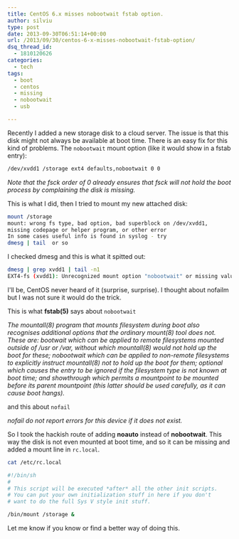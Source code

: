 ```yaml
---
title: CentOS 6.x misses nobootwait fstab option.
author: silviu
type: post
date: 2013-09-30T06:51:14+00:00
url: /2013/09/30/centos-6-x-misses-nobootwait-fstab-option/
dsq_thread_id:
  - 1810120626
categories:
  - tech
tags:
  - boot
  - centos
  - missing
  - nobootwait
  - usb

---
```

Recently I added a new storage disk to a cloud server. The issue is that this disk might not always be available at boot time. There is an easy fix for this kind of problems. The `nobootwait` mount option (like it would show in a fstab entry):

```bash
/dev/xvdd1 /storage ext4 defaults,nobootwait 0 0
```


_Note that the fsck order of 0 already ensures that fsck will not hold the boot process by complaining the disk is missing._

This is what I did, then I tried to mount my new attached disk:

```bash
mount /storage
mount: wrong fs type, bad option, bad superblock on /dev/xvdd1,
missing codepage or helper program, or other error
In some cases useful info is found in syslog - try
dmesg | tail  or so
```

I checked dmesg and this is what it spitted out:

```bash
dmesg | grep xvdd1 | tail -n1
EXT4-fs (xvdd1): Unrecognized mount option "nobootwait" or missing value
```

I'll be, CentOS never heard of it (surprise, surprise). I thought about nofailm but I was not sure it would do the trick.

This is what **fstab(5)** says about `nobootwait`

_The mountall(8) program that mounts filesystem during boot also recognises additional options that the ordinary mount(8) tool does not. These are: bootwait which can be applied to remote filesystems mounted outside of /usr or /var, without which mountall(8) would not hold up the boot for these; nobootwait which can be applied to non-remote filesystems to explicitly instruct mountall(8) not to hold up the boot for them; optional which causes the entry to be ignored if the filesystem type is not known at boot time; and showthrough which permits a mountpoint to be mounted before its parent mountpoint (this latter should be used carefully, as it can cause boot hangs)._

and this about `nofail`

_nofail do not report errors for this device if it does not exist._

So I took the hackish route of adding **noauto** instead of **nobootwait**. This way the disk is not even mounted at boot time, and so it can be missing and added a mount line in `rc.local`.

```bash
cat /etc/rc.local

#!/bin/sh
#
# This script will be executed *after* all the other init scripts.
# You can put your own initialization stuff in here if you don't
# want to do the full Sys V style init stuff.

/bin/mount /storage &
```

Let me know if you know or find a better way of doing this.